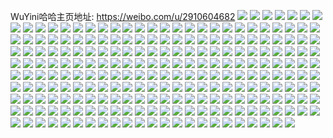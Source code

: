 WuYini哈哈主页地址: https://weibo.com/u/2910604682 
![](https://wx4.sinaimg.cn/mw2000/ad7c4d8agy1h8r1t5oaa3j23402c01kz.jpg) 
![](https://wx4.sinaimg.cn/mw2000/ad7c4d8agy1h8r1t7938tj21o0280qi3.jpg) 
![](https://wx4.sinaimg.cn/mw2000/ad7c4d8agy1h8r1ta0112j23402c0x6q.jpg) 
![](https://wx4.sinaimg.cn/mw2000/ad7c4d8agy1h65b1uwl1tj21400u0427.jpg) 
![](https://wx4.sinaimg.cn/mw2000/ad7c4d8agy1h65b26seqqj213u0tuqfq.jpg) 
![](https://wx4.sinaimg.cn/mw2000/ad7c4d8agy1h56lv77kubj21o02804qp.jpg) 
![](https://wx4.sinaimg.cn/mw2000/ad7c4d8agy1h56lv6buypj21o02804qp.jpg) 
![](https://wx4.sinaimg.cn/mw2000/ad7c4d8agy1h56lv7tzk4j21o0280khw.jpg) 
![](https://wx4.sinaimg.cn/mw2000/ad7c4d8agy1h56lv8m7btj21o02804qp.jpg) 
![](https://wx4.sinaimg.cn/mw2000/ad7c4d8agy1h4pg3hytsvj22b322qnpd.jpg) 
![](https://wx4.sinaimg.cn/mw2000/ad7c4d8agy1h1vb7ibqb9j22c03401ky.jpg) 
![](https://wx4.sinaimg.cn/mw2000/ad7c4d8agy1h0y1ztupabj20mi0u0n7g.jpg) 
![](https://wx4.sinaimg.cn/mw2000/ad7c4d8agy1h0y1zup0o4j213a0q5nai.jpg) 
![](https://wx4.sinaimg.cn/mw2000/ad7c4d8agy1h0y1zvvk1hj20mi0u0ajz.jpg) 
![](https://wx4.sinaimg.cn/mw2000/ad7c4d8agy1h0y1zx3bodj22c0340npd.jpg) 
![](https://wx4.sinaimg.cn/mw2000/ad7c4d8agy1h0y1zs3ukoj20mi0u0n63.jpg) 
![](https://wx4.sinaimg.cn/mw2000/ad7c4d8agy1h0y1zzj5anj213u0tuqlj.jpg) 
![](https://wx4.sinaimg.cn/mw2000/ad7c4d8agy1h0y201ihoxj22c0340x6p.jpg) 
![](https://wx4.sinaimg.cn/mw2000/ad7c4d8agy1h0y202xtq8j22c0340qv5.jpg) 
![](https://wx4.sinaimg.cn/mw2000/ad7c4d8agy1h0y205nn9nj22c0340e83.jpg) 
![](https://wx4.sinaimg.cn/mw2000/ad7c4d8agy1h0j0ehf7lnj20u0140q7j.jpg) 
![](https://wx4.sinaimg.cn/mw2000/ad7c4d8agy1h0gq2thmihj20zk1bgn24.jpg) 
![](https://wx4.sinaimg.cn/mw2000/ad7c4d8agy1h0gq2ut1clj23402c01kz.jpg) 
![](https://wx4.sinaimg.cn/mw2000/ad7c4d8agy1gzkgc27p8tj22c0340x6q.jpg) 
![](https://wx4.sinaimg.cn/mw2000/ad7c4d8agy1gzkgc8exeyj22c03404qr.jpg) 
![](https://wx4.sinaimg.cn/mw2000/ad7c4d8agy1gyjcr0fua5j212x0cagqm.jpg) 
![](https://wx4.sinaimg.cn/mw2000/ad7c4d8agy1gyjcr0xahyj20j90f4aes.jpg) 
![](https://wx4.sinaimg.cn/mw2000/ad7c4d8agy1gyfcva8uysj20tz0miafs.jpg) 
![](https://wx4.sinaimg.cn/mw2000/ad7c4d8agy1gyfcv6gdywj22c0340e81.jpg) 
![](https://wx4.sinaimg.cn/mw2000/ad7c4d8agy1gyfcv2tbvsj22c0340kjl.jpg) 
![](https://wx4.sinaimg.cn/mw2000/ad7c4d8agy1gyfcv885c7j23402c0b2a.jpg) 
![](https://wx4.sinaimg.cn/mw2000/ad7c4d8agy1gyfcv8xz25j20tz0mi450.jpg) 
![](https://wx4.sinaimg.cn/mw2000/ad7c4d8agy1gy7nm0jyscj22c0340npe.jpg) 
![](https://wx4.sinaimg.cn/mw2000/ad7c4d8agy1gxtxswtnvsj22c0340qv5.jpg) 
![](https://wx4.sinaimg.cn/mw2000/ad7c4d8agy1gxtxsywt6fj23402c0qv6.jpg) 
![](https://wx4.sinaimg.cn/mw2000/ad7c4d8agy1gxaww72604j20u00miwpa.jpg) 
![](https://wx4.sinaimg.cn/mw2000/ad7c4d8agy1gxaww8ltc3j23402c0b2a.jpg) 
![](https://wx4.sinaimg.cn/mw2000/ad7c4d8agy1gx145x10luj20u01inaiv.jpg) 
![](https://wx4.sinaimg.cn/mw2000/ad7c4d8agy1gx145y25yaj20k30zeq6n.jpg) 
![](https://wx4.sinaimg.cn/mw2000/ad7c4d8agy1gwbk12cc9dj23402c0qv6.jpg) 
![](https://wx4.sinaimg.cn/mw2000/ad7c4d8agy1gwbk14o41rj22c0340qv6.jpg) 
![](https://wx4.sinaimg.cn/mw2000/ad7c4d8agy1gvxrxob4jvj20u0140dok.jpg) 
![](https://wx4.sinaimg.cn/mw2000/003aYBeOgy1gvpo5hj05aj60xw15c7dl02.jpg) 
![](https://wx4.sinaimg.cn/mw2000/003aYBeOgy1guk43jing8j62c0340qv602.jpg) 
![](https://wx4.sinaimg.cn/mw2000/ad7c4d8agy1gtoqfyaqixj22c0340npd.jpg) 
![](https://wx4.sinaimg.cn/mw2000/ad7c4d8agy1gtoqg1sd8ij22c0340b2a.jpg) 
![](https://wx4.sinaimg.cn/mw2000/ad7c4d8agy1grfxv27gmfj23402c0nbe.jpg) 
![](https://wx4.sinaimg.cn/mw2000/ad7c4d8agy1grfxv4fksij23402c0b29.jpg) 
![](https://wx4.sinaimg.cn/mw2000/ad7c4d8agy1grfxv73y8cj22c03407wh.jpg) 
![](https://wx4.sinaimg.cn/mw2000/ad7c4d8agy1grfxv0l8p7j22c03404qp.jpg) 
![](https://wx4.sinaimg.cn/mw2000/ad7c4d8agy1grfxv9gv5oj22c0340e81.jpg) 
![](https://wx4.sinaimg.cn/mw2000/ad7c4d8agy1grfxvd18z3j22c03404qq.jpg) 
![](https://wx4.sinaimg.cn/mw2000/ad7c4d8agy1gpuk8olrq7j20u0140dkc.jpg) 
![](https://wx4.sinaimg.cn/mw2000/ad7c4d8agy1gpuk8nwou0j20u014045i.jpg) 
![](https://wx4.sinaimg.cn/mw2000/ad7c4d8agy1gpuk8p8ldyj20u00w00zn.jpg) 
![](https://wx4.sinaimg.cn/mw2000/ad7c4d8agy1gpuk8pt4pyj20m40h40w6.jpg) 
![](https://wx4.sinaimg.cn/mw2000/ad7c4d8aly1goub3xy53xj23402c0npe.jpg) 
![](https://wx4.sinaimg.cn/mw2000/ad7c4d8aly1goqhal3d3qj20u0140n7g.jpg) 
![](https://wx4.sinaimg.cn/mw2000/ad7c4d8aly1goqhallpwsj20u0140k14.jpg) 
![](https://wx4.sinaimg.cn/mw2000/ad7c4d8aly1go2kdpioaaj21401hctqg.jpg) 
![](https://wx4.sinaimg.cn/mw2000/ad7c4d8aly1gnngilc6fyj21o0280e83.jpg) 
![](https://wx4.sinaimg.cn/mw2000/ad7c4d8aly1gnngja6yvuj21o0280qv6.jpg) 
![](https://wx4.sinaimg.cn/mw2000/ad7c4d8aly1gnngiadec0j20u01401kx.jpg) 
![](https://wx4.sinaimg.cn/mw2000/ad7c4d8agy1gm2uen7rflj20u0140dlb.jpg) 
![](https://wx4.sinaimg.cn/mw2000/ad7c4d8agy1gm2uennghfj21400u0q4y.jpg) 
![](https://wx4.sinaimg.cn/mw2000/ad7c4d8agy1gm2uemcagpj21400u07ae.jpg) 
![](https://wx4.sinaimg.cn/mw2000/ad7c4d8agy1glz6uxzxr6j22c0340e82.jpg) 
![](https://wx4.sinaimg.cn/mw2000/ad7c4d8agy1gleko66buoj20u014046p.jpg) 
![](https://wx4.sinaimg.cn/mw2000/ad7c4d8agy1gl46x9burnj20mi0u0h5v.jpg) 
![](https://wx4.sinaimg.cn/mw2000/ad7c4d8agy1gl46xaudm7j20mi0u0kg4.jpg) 
![](https://wx4.sinaimg.cn/mw2000/ad7c4d8agy1gl46xzpizmj213u0tub29.jpg) 
![](https://wx4.sinaimg.cn/mw2000/ad7c4d8agy1gl46yi4159j20mi0u0atc.jpg) 
![](https://wx4.sinaimg.cn/mw2000/ad7c4d8agy1gkw4xecpttj20u014043v.jpg) 
![](https://wx4.sinaimg.cn/mw2000/ad7c4d8agy1gkw4xdv5opj20u0140goa.jpg) 
![](https://wx4.sinaimg.cn/mw2000/ad7c4d8agy1gkfsvyv79qj22c03407wh.jpg) 
![](https://wx4.sinaimg.cn/mw2000/ad7c4d8agy1gisoa1s49dj22c0340kjl.jpg) 
![](https://wx4.sinaimg.cn/mw2000/ad7c4d8agy1gisoa4b77jj22c03407wh.jpg) 
![](https://wx4.sinaimg.cn/mw2000/ad7c4d8agy1gisoa607o6j20mb13sqj1.jpg) 
![](https://wx4.sinaimg.cn/mw2000/ad7c4d8agy1gisoa6m567j20hu0y4n9p.jpg) 
![](https://wx4.sinaimg.cn/mw2000/ad7c4d8agy1givaa2i7m3j23402c0u0x.jpg) 
![](https://wx4.sinaimg.cn/mw2000/ad7c4d8agy1givaaa7hm6j20u01t0u0x.jpg) 
![](https://wx4.sinaimg.cn/mw2000/ad7c4d8agy1givab9jfx9j23402c01kx.jpg) 
![](https://wx4.sinaimg.cn/mw2000/ad7c4d8agy1givabdneocj20ov13stqc.jpg) 
![](https://wx4.sinaimg.cn/mw2000/ad7c4d8agy1givabl97p1j21o0280e82.jpg) 
![](https://wx4.sinaimg.cn/mw2000/ad7c4d8agy1ghzmp192taj20u0140hdt.jpg) 
![](https://wx4.sinaimg.cn/mw2000/ad7c4d8agy1ggo2ejggisj20u016kwmm.jpg) 
![](https://wx4.sinaimg.cn/mw2000/ad7c4d8agy1gg3x37mi6uj21400u015n.jpg) 
![](https://wx4.sinaimg.cn/mw2000/ad7c4d8agy1gg3x38hlrqj21400u07hj.jpg) 
![](https://wx4.sinaimg.cn/mw2000/ad7c4d8agy1gg3x3929iaj20u0140n1f.jpg) 
![](https://wx4.sinaimg.cn/mw2000/ad7c4d8agy1geoxx9reh8j20t612wqc9.jpg) 
![](https://wx4.sinaimg.cn/mw2000/ad7c4d8agy1geoxxc0ot9j20t612wn8e.jpg) 
![](https://wx4.sinaimg.cn/mw2000/ad7c4d8agy1geoxxdpp2tj20t612wgyp.jpg) 
![](https://wx4.sinaimg.cn/mw2000/ad7c4d8agy1geoxxgcw5hj20t612w7m8.jpg) 
![](https://wx4.sinaimg.cn/mw2000/ad7c4d8agy1geoxxi93q4j20t612wwo8.jpg) 
![](https://wx4.sinaimg.cn/mw2000/ad7c4d8agy1geoxxksavyj20t612wwwf.jpg) 
![](https://wx4.sinaimg.cn/mw2000/ad7c4d8agy1geoxxm2a74j20u00ww7b9.jpg) 
![](https://wx4.sinaimg.cn/mw2000/ad7c4d8agy1geoxxngrqlj21400u0qd8.jpg) 
![](https://wx4.sinaimg.cn/mw2000/ad7c4d8agy1geoxxoujwej20u014012s.jpg) 
![](https://wx4.sinaimg.cn/mw2000/ad7c4d8agy1gefmpq7vqsj20u01404c4.jpg) 
![](https://wx4.sinaimg.cn/mw2000/ad7c4d8agy1gefmq5xleyj20u0140n3f.jpg) 
![](https://wx4.sinaimg.cn/mw2000/ad7c4d8agy1gefmqd6ofgj21400u0q8f.jpg) 
![](https://wx4.sinaimg.cn/mw2000/ad7c4d8agy1gefmqzate7j20u00miq79.jpg) 
![](https://wx4.sinaimg.cn/mw2000/ad7c4d8agy1gefmsnyj4mj20u0140q9n.jpg) 
![](https://wx4.sinaimg.cn/mw2000/ad7c4d8agy1gefmsy4unlj20u01407cl.jpg) 
![](https://wx4.sinaimg.cn/mw2000/ad7c4d8agy1gbsogi88e1j21ho1zkavb.jpg) 
![](https://wx4.sinaimg.cn/mw2000/ad7c4d8agy1gbsoh00zjjj21o0280e7o.jpg) 
![](https://wx4.sinaimg.cn/mw2000/ad7c4d8agy1gbchwz9xsdj20u0140wx9.jpg) 
![](https://wx4.sinaimg.cn/mw2000/ad7c4d8agy1gbchx042wnj21400u011p.jpg) 
![](https://wx4.sinaimg.cn/mw2000/ad7c4d8agy1gbchwxrbu8j20u0140k34.jpg) 
![](https://wx4.sinaimg.cn/mw2000/ad7c4d8agy1gacr0r0m1gj20u0140n4z.jpg) 
![](https://wx4.sinaimg.cn/mw2000/ad7c4d8agy1gacr0qcw85j20u0140dns.jpg) 
![](https://wx4.sinaimg.cn/mw2000/ad7c4d8agy1gacr0rrntvj20u01407ec.jpg) 
![](https://wx4.sinaimg.cn/mw2000/ad7c4d8aly1g95tkrxdy2j22c0340x6p.jpg) 
![](https://wx4.sinaimg.cn/mw2000/ad7c4d8agy1g6yaoapkvlj21400u0jxj.jpg) 
![](https://wx4.sinaimg.cn/mw2000/ad7c4d8agy1g6yaofmwz1j21400u0gxb.jpg) 
![](https://wx4.sinaimg.cn/mw2000/ad7c4d8agy1g6yaok5hakj20u0140jzj.jpg) 
![](https://wx4.sinaimg.cn/mw2000/ad7c4d8agy1g6yaor6iqxj20u0140h00.jpg) 
![](https://wx4.sinaimg.cn/mw2000/ad7c4d8agy1g6yaowgs5tj20u0140doa.jpg) 
![](https://wx4.sinaimg.cn/mw2000/ad7c4d8agy1g6yap09ronj20u014010e.jpg) 
![](https://wx4.sinaimg.cn/mw2000/ad7c4d8agy1g6yap6fukuj20u0140n4t.jpg) 
![](https://wx4.sinaimg.cn/mw2000/ad7c4d8agy1g6yapbqiw5j21400u0woa.jpg) 
![](https://wx4.sinaimg.cn/mw2000/ad7c4d8agy1g6yao660yej20u0140494.jpg) 
![](https://wx4.sinaimg.cn/mw2000/ad7c4d8agy1g4qef78yagj22c0340qv5.jpg) 
![](https://wx4.sinaimg.cn/mw2000/ad7c4d8aly1g3xldctnnvj214n0qogy1.jpg) 
![](https://wx4.sinaimg.cn/mw2000/ad7c4d8aly1g3xldd8ylgj21410qo132.jpg) 
![](https://wx4.sinaimg.cn/mw2000/ad7c4d8aly1g3xlde4h14j214e0qownr.jpg) 
![](https://wx4.sinaimg.cn/mw2000/ad7c4d8aly1g3xld7x8ovj213z0qo7co.jpg) 
![](https://wx4.sinaimg.cn/mw2000/ad7c4d8aly1g3xldei80ej213z0qo7do.jpg) 
![](https://wx4.sinaimg.cn/mw2000/ad7c4d8aly1g3xldfv410j20yd0qoaje.jpg) 
![](https://wx4.sinaimg.cn/mw2000/ad7c4d8aly1g3xldc21l3j20qo13zqd4.jpg) 
![](https://wx4.sinaimg.cn/mw2000/ad7c4d8aly1g3xldgt7ubj213z0qon49.jpg) 
![](https://wx4.sinaimg.cn/mw2000/ad7c4d8aly1g3xldh9nduj20kz0qojyz.jpg) 
![](https://wx4.sinaimg.cn/mw2000/ad7c4d8aly1g3t00h0s1vj20qo0jy78o.jpg) 
![](https://wx4.sinaimg.cn/mw2000/ad7c4d8aly1g3t00h94hij20qo0zkafi.jpg) 
![](https://wx4.sinaimg.cn/mw2000/ad7c4d8aly1g3t00gqzgyj20qo0zk120.jpg) 
![](https://wx4.sinaimg.cn/mw2000/ad7c4d8aly1g3hz9zglorj20qo0zk79l.jpg) 
![](https://wx4.sinaimg.cn/mw2000/ad7c4d8aly1g3ai2v20ugj218g1n9k2s.jpg) 
![](https://wx4.sinaimg.cn/mw2000/ad7c4d8aly1g3ai337gcoj22c0340e81.jpg) 
![](https://wx4.sinaimg.cn/mw2000/ad7c4d8aly1g3ai3i3dp4j22c0340e81.jpg) 
![](https://wx4.sinaimg.cn/mw2000/ad7c4d8aly1g3ai3mf5kij218g1n9n7r.jpg) 
![](https://wx4.sinaimg.cn/mw2000/ad7c4d8aly1g3ai5ax308j22c0340kjl.jpg) 
![](https://wx4.sinaimg.cn/mw2000/ad7c4d8aly1g3ai2twhmoj22c0340qv5.jpg) 
![](https://wx4.sinaimg.cn/mw2000/ad7c4d8aly1g3ai5abymej218g1n9gy7.jpg) 
![](https://wx4.sinaimg.cn/mw2000/ad7c4d8aly1g3ai5cvzvqj218g1n9wpe.jpg) 
![](https://wx4.sinaimg.cn/mw2000/ad7c4d8aly1g3ai5dncugj218g1n949i.jpg) 
![](https://wx4.sinaimg.cn/mw2000/ad7c4d8aly1g2skgls9nxj20zk0qowo2.jpg) 
![](https://wx4.sinaimg.cn/mw2000/ad7c4d8aly1g2skgkjxmfj20qo0zk478.jpg) 
![](https://wx4.sinaimg.cn/mw2000/ad7c4d8aly1g2skgmk7mnj20qo0zkqc0.jpg) 
![](https://wx4.sinaimg.cn/mw2000/ad7c4d8aly1g2skgnex2jj20qo0zkthq.jpg) 
![](https://wx4.sinaimg.cn/mw2000/ad7c4d8aly1g2nfj2hl79j20qo0zkaiq.jpg) 
![](https://wx4.sinaimg.cn/mw2000/ad7c4d8agy1fzvx9srp7qj20yi1a04qq.jpg) 
![](https://wx4.sinaimg.cn/mw2000/ad7c4d8agy1fzvx9wrt2hj21o0280npd.jpg) 
![](https://wx4.sinaimg.cn/mw2000/ad7c4d8agy1fzvx9z5ee7j22801o04qp.jpg) 
![](https://wx4.sinaimg.cn/mw2000/ad7c4d8agy1fzvx9zhf1xj20u01400uo.jpg) 
![](https://wx4.sinaimg.cn/mw2000/ad7c4d8agy1fzpwrymnevj20yi1a0kjl.jpg) 
![](https://wx4.sinaimg.cn/mw2000/ad7c4d8agy1fzpwqhxdmuj218g1n9dv9.jpg) 
![](https://wx4.sinaimg.cn/mw2000/ad7c4d8agy1fzby9jdoyvj20qo0zktk9.jpg) 
![](https://wx4.sinaimg.cn/mw2000/ad7c4d8aly1fysornk3vij22c0340b2a.jpg) 
![](https://wx4.sinaimg.cn/mw2000/ad7c4d8aly1fysorp4vnvj22c0340b29.jpg) 
![](https://wx4.sinaimg.cn/mw2000/ad7c4d8aly1fysorjthukj22c0340u0x.jpg) 
![](https://wx4.sinaimg.cn/mw2000/ad7c4d8agy1fyfh1tak5zj20qo0zk123.jpg) 
![](https://wx4.sinaimg.cn/mw2000/ad7c4d8agy1fyfh1padmij20qo1bftht.jpg) 
![](https://wx4.sinaimg.cn/mw2000/ad7c4d8agy1fy6og6gq8rj218g1n9nor.jpg) 
![](https://wx4.sinaimg.cn/mw2000/ad7c4d8agy1fy6og8qm8kj218g1n9e81.jpg) 
![](https://wx4.sinaimg.cn/mw2000/ad7c4d8agy1fy6og9qf5ej218g0xctm6.jpg) 
![](https://wx4.sinaimg.cn/mw2000/ad7c4d8agy1fy6og5nr2xj22801o01ky.jpg) 
![](https://wx4.sinaimg.cn/mw2000/ad7c4d8aly1fxwsocjjjgj20qo0jy76o.jpg) 
![](https://wx4.sinaimg.cn/mw2000/ad7c4d8aly1fxwsocv7n5j20qo0jytat.jpg) 
![](https://wx4.sinaimg.cn/mw2000/ad7c4d8aly1fxwsoc5elmj20qo0k075t.jpg) 
![](https://wx4.sinaimg.cn/mw2000/ad7c4d8aly1fxwsodrbrcj20qo0zkgta.jpg) 
![](https://wx4.sinaimg.cn/mw2000/ad7c4d8aly1fxwsoeg3pjj20qo0zk107.jpg) 
![](https://wx4.sinaimg.cn/mw2000/ad7c4d8aly1fxwsoexy5kj20zk0qojvt.jpg) 
![](https://wx4.sinaimg.cn/mw2000/ad7c4d8aly1fxssv7larnj20qo0zktfh.jpg) 
![](https://wx4.sinaimg.cn/mw2000/ad7c4d8aly1fxssv994vij20qo0zkq8m.jpg) 
![](https://wx4.sinaimg.cn/mw2000/ad7c4d8aly1fxssvbg3ppj20zk0qodmq.jpg) 
![](https://wx4.sinaimg.cn/mw2000/ad7c4d8aly1fxssv5e6s7j20zk0qojza.jpg) 
![](https://wx4.sinaimg.cn/mw2000/ad7c4d8aly1fxssvdkuklj20qo0zkn68.jpg) 
![](https://wx4.sinaimg.cn/mw2000/ad7c4d8aly1fxssvfnafjj20qo0zkdmf.jpg) 
![](https://wx4.sinaimg.cn/mw2000/ad7c4d8aly1fxssvhkpzpj20qo0zk0z9.jpg) 
![](https://wx4.sinaimg.cn/mw2000/ad7c4d8aly1fxssvl7yqzj20qo1bf14y.jpg) 
![](https://wx4.sinaimg.cn/mw2000/ad7c4d8aly1fxssvmplubj20qo0zk43k.jpg) 
![](https://wx4.sinaimg.cn/mw2000/ad7c4d8aly1fwyfj9yc9vj20ru0kudk7.jpg) 
![](https://wx4.sinaimg.cn/mw2000/ad7c4d8aly1fwc4dvtal4j20qo0zktff.jpg) 
![](https://wx4.sinaimg.cn/mw2000/ad7c4d8aly1fw1ri89586j20qo0qowko.jpg) 
![](https://wx4.sinaimg.cn/mw2000/ad7c4d8aly1fw1ri9t50ej20qo0qo799.jpg) 
![](https://wx4.sinaimg.cn/mw2000/ad7c4d8aly1fw1riaht9yj20qo0qon1p.jpg) 
![](https://wx4.sinaimg.cn/mw2000/ad7c4d8aly1fw1rib4x8rj20qo0qon34.jpg) 
![](https://wx4.sinaimg.cn/mw2000/ad7c4d8aly1fw1ri90o4lj20qo0qo423.jpg) 
![](https://wx4.sinaimg.cn/mw2000/ad7c4d8aly1fw1ri7l03fj20qo0qojwv.jpg) 
![](https://wx4.sinaimg.cn/mw2000/ad7c4d8aly1fw1ric8h63j20qo0qo7ai.jpg) 
![](https://wx4.sinaimg.cn/mw2000/ad7c4d8aly1fw1ricrim9j20qo0qon19.jpg) 
![](https://wx4.sinaimg.cn/mw2000/ad7c4d8aly1fw1ridg333j20qo0qojwh.jpg) 
![](https://wx4.sinaimg.cn/mw2000/ad7c4d8aly1fvf5p17s79j20qo0zkdrb.jpg) 
![](https://wx4.sinaimg.cn/mw2000/ad7c4d8aly1fvf5ou67xaj20zk0qo7bu.jpg) 
![](https://wx4.sinaimg.cn/mw2000/ad7c4d8aly1fv2jw2wsw4j20qo0zkn6e.jpg) 
![](https://wx4.sinaimg.cn/mw2000/ad7c4d8aly1fv2jwx5q10j20zk0qo7e3.jpg) 
![](https://wx4.sinaimg.cn/mw2000/ad7c4d8aly1fv2jxakm8yj20qo0zk11g.jpg) 
![](https://wx4.sinaimg.cn/mw2000/ad7c4d8aly1fv2jxn4nuwj20qo0zkn7f.jpg) 
![](https://wx4.sinaimg.cn/mw2000/ad7c4d8agy1fuu87aemznj20zk0qogu7.jpg) 
![](https://wx4.sinaimg.cn/mw2000/ad7c4d8agy1fuu871dyotj20qo0zkaib.jpg) 
![](https://wx4.sinaimg.cn/mw2000/ad7c4d8agy1fuqq7bdj7uj20yi1a0hdu.jpg) 
![](https://wx4.sinaimg.cn/mw2000/ad7c4d8aly1ft3qpaxatvj20qo0zkguc.jpg) 
![](https://wx4.sinaimg.cn/mw2000/ad7c4d8aly1fsxk1q3y95j20iy0quq6a.jpg) 
![](https://wx4.sinaimg.cn/mw2000/ad7c4d8aly1fsxk1qx9zoj20rv0kudi4.jpg) 
![](https://wx4.sinaimg.cn/mw2000/ad7c4d8aly1fsxk1rnvlij20ku0kuwgv.jpg) 
![](https://wx4.sinaimg.cn/mw2000/ad7c4d8aly1fsfrpv2c2yj20qo0zk78w.jpg) 
![](https://wx4.sinaimg.cn/mw2000/ad7c4d8aly1fsfrpxkrtkj20qo0zkwlq.jpg) 
![](https://wx4.sinaimg.cn/mw2000/ad7c4d8aly1fsfrptcwdwj20qo0zk79l.jpg) 
![](https://wx4.sinaimg.cn/mw2000/ad7c4d8aly1fsfrq1928wj20qo0zkwlj.jpg) 
![](https://wx4.sinaimg.cn/mw2000/ad7c4d8aly1fsfrq3u8rwj20qo0zk463.jpg) 
![](https://wx4.sinaimg.cn/mw2000/ad7c4d8aly1fsfrq5l02ej20zk0qotgl.jpg) 
![](https://wx4.sinaimg.cn/mw2000/ad7c4d8aly1frzfoek1emj20qo0zkwlv.jpg) 
![](https://wx4.sinaimg.cn/mw2000/ad7c4d8aly1frzfojkc7tj20qo0zkti6.jpg) 
![](https://wx4.sinaimg.cn/mw2000/ad7c4d8aly1frzfoly1j6j20zk0qo0z6.jpg) 
![](https://wx4.sinaimg.cn/mw2000/ad7c4d8aly1frzfooc4e6j20qo0zk45w.jpg) 
![](https://wx4.sinaimg.cn/mw2000/ad7c4d8aly1fq50glpnc3j20ku0rsgou.jpg) 
![](https://wx4.sinaimg.cn/mw2000/ad7c4d8aly1fq50gm8qecj20fr0l0acz.jpg) 
![](https://wx4.sinaimg.cn/mw2000/ad7c4d8aly1fq50gmwji1j20ku0rsn1k.jpg) 
![](https://wx4.sinaimg.cn/mw2000/ad7c4d8aly1fq50gnjoe9j20jy0qoae9.jpg) 
![](https://wx4.sinaimg.cn/mw2000/ad7c4d8aly1fq50gl3cdcj20ku0rstd0.jpg) 
![](https://wx4.sinaimg.cn/mw2000/ad7c4d8aly1fq50godrruj20qo0f0jx6.jpg) 
![](https://wx4.sinaimg.cn/mw2000/ad7c4d8aly1fq50gpea3qj20ku0rsn1m.jpg) 
![](https://wx4.sinaimg.cn/mw2000/ad7c4d8aly1fq50gqejt1j20qo0jy7ac.jpg) 
![](https://wx4.sinaimg.cn/mw2000/ad7c4d8aly1fq50gr9mtkj20ku0rsgpd.jpg) 
![](https://wx4.sinaimg.cn/mw2000/ad7c4d8aly1fpssfup59qj20l00frad8.jpg) 
![](https://wx4.sinaimg.cn/mw2000/ad7c4d8aly1fpssfvdhfxj20k00zkdjt.jpg) 
![](https://wx4.sinaimg.cn/mw2000/ad7c4d8aly1fpssfw13s9j20ku0ufahc.jpg) 
![](https://wx4.sinaimg.cn/mw2000/ad7c4d8aly1fpssfwnkzmj20ku0rsadr.jpg) 
![](https://wx4.sinaimg.cn/mw2000/ad7c4d8aly1fplu336jhmj20ku0rsq7a.jpg) 
![](https://wx4.sinaimg.cn/mw2000/ad7c4d8aly1fp99fgrdrrj20qo0zk0xo.jpg) 
